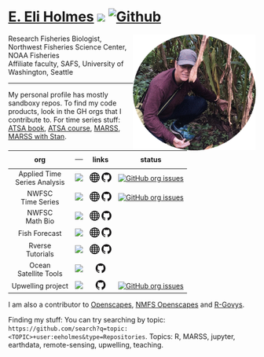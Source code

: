 # [E. Eli Holmes](https://eeholmes.github.io/) ![](https://visitor-badge.laobi.icu/badge?page_id=eeholmes.eeholmes) [![Github](https://img.shields.io/github/followers/eeholmes?label=Follow&style=social)](https://github.com/eeholmes)

<img align="right" src="India_2019.gif" width="250">  

Research Fisheries Biologist, Northwest Fisheries Science Center, NOAA Fisheries<br>
Affiliate faculty, SAFS, University of Washington, Seattle

***

My personal profile has mostly sandboxy repos. To find my code products, look in the GH orgs that I contribute to. For time series stuff: [ATSA book](https://atsa-es.github.io/atsa-labs/), [ATSA course](https://atsa-es.github.io/atsa/), [MARSS](https://atsa-es.github.io/MARSS/), [MARSS with Stan](https://atsa-es.github.io/atsar/).

<!--
Horizontal table version (commented out)

| NWFSC<br>Time Series | NWFSC<br>Math Bio | Fish<br>Forecast | R Workflow | Remote<br>Sensing<br>Tools | Upwelling |
| :---: | :---: | :---: | :---: | :---: | :---: |
| [![](https://avatars.githubusercontent.com/u/26258338?s=60&v=4)](https://nwfsc-timeseries.github.io) | [![](https://avatars.githubusercontent.com/u/36172008?s=60&v=4)](https://nwfsc-math-bio.github.io) | [![](https://avatars.githubusercontent.com/u/42893428?s=60&v=4)](https://fish-forecast.github.io/) | [![](https://avatars.githubusercontent.com/u/42900757?s=60&v=4)](https://rverse-tutorials.github.io/) | [![](https://avatars.githubusercontent.com/u/50644468?s=60&v=4)](https://github.com/ocean-satellite-tools) | [![](https://avatars.githubusercontent.com/u/85971012?s=60&v=4)](https://github.com/UW-Upwelling-Project) |
| [<img width="20" src="globe.png">](https://nwfsc-timeseries.github.io)  [<img width="20" src="GitHub-Mark-32px.png">](https://github.com/nwfsc-timeseries) | [<img width="20" src="globe.png">](https://nwfsc-math-bio.github.io)  [<img width="20" src="GitHub-Mark-32px.png">](https://github.com/nwfsc-math-bio) | [<img width="20" src="globe.png">](https://fish-forecast.github.io) [<img width="20" src="GitHub-Mark-32px.png">](https://github.com/fish-forecast) | [<img width="20" src="globe.png">](https://rverse-tutorials.github.io) [<img width="20" src="GitHub-Mark-32px.png">](https://github.com/RVerse-Tutorials) | [<img width="20" src="GitHub-Mark-32px.png">](https://github.com/ocean-satellite-tools) | [<img width="20" src="GitHub-Mark-32px.png">](https://github.com/UW-Upwelling-Project) |
| [![GitHub org issues](https://img.shields.io/github/issues-search?label=open%20issues&query=org%3Anwfsc-timeseries%20is%3Aopen)](https://github.com/orgs/nwfsc-timeseries/projects/1) |  |  |  |  | [![GitHub org issues](https://img.shields.io/github/issues-search?label=open%20issues&query=org%3AUW-Upwelling-Project%20is%3Aopen)](https://github.com/orgs/UW-Upwelling-Project/projects/5) |
-->

<!--
Vertical table with markdown; I don't like the header
-->
| org | <hr> | links | status |
| :---: | :---: | :---: | :---: |
| Applied Time<br>Series Analysis | [<img src="https://avatars.githubusercontent.com/u/26258338?s=60&v=4" width="75%">](https://atsa-es.github.io) | [<img width="20" src="globe.png">](https://atsa-es.github.io)  [<img width="20" src="GitHub-Mark-32px.png">](https://github.com/atsa-es) | [![GitHub org issues](https://img.shields.io/github/issues-search?label=open%20issues&query=org%3Aatsa-es%20is%3Aopen)](https://github.com/orgs/atsa-es/projects/1) |
| NWFSC<br>Time Series | [<img src="https://avatars.githubusercontent.com/u/26258338?s=60&v=4" width="75%">](https://nwfsc-timeseries.github.io) | [<img width="20" src="globe.png">](https://nwfsc-timeseries.github.io)  [<img width="20" src="GitHub-Mark-32px.png">](https://github.com/nwfsc-timeseries) | [![GitHub org issues](https://img.shields.io/github/issues-search?label=open%20issues&query=org%3Anwfsc-timeseries%20is%3Aopen)](https://github.com/orgs/nwfsc-timeseries/projects/1) |
| NWFSC<br>Math Bio | [<img src="https://avatars.githubusercontent.com/u/36172008?s=60&v=4" width="75%">](https://nwfsc-math-bio.github.io) | [<img width="20" src="globe.png">](https://nwfsc-math-bio.github.io)  [<img width="20" src="GitHub-Mark-32px.png">](https://github.com/nwfsc-math-bio) |  |
| Fish Forecast | [<img src="https://avatars.githubusercontent.com/u/42893428?s=60&v=4" width="75%">](https://fish-forecast.github.io) | [<img width="20" src="globe.png">](https://fish-forecast.github.io) [<img width="20" src="GitHub-Mark-32px.png">](https://github.com/fish-forecast) |  |
| Rverse<br>Tutorials | [<img src="https://avatars.githubusercontent.com/u/42900757?s=60&v=4" width="75%">](https://rverse-tutorials.github.io/) | [<img width="20" src="globe.png">](https://rverse-tutorials.github.io) [<img width="20" src="GitHub-Mark-32px.png">](https://github.com/RVerse-Tutorials) |  |
| Ocean<br>Satellite Tools | [<img src="https://avatars.githubusercontent.com/u/50644468?s=60&v=4" width="75%">](https://github.com/ocean-satellite-tools) | [<img width="20" src="GitHub-Mark-32px.png">](https://github.com/ocean-satellite-tools) |  |
| Upwelling project | [<img src="https://avatars.githubusercontent.com/u/85971012?s=60&v=4" width="75%">](https://github.com/UW-Upwelling-Project) | [<img width="20" src="GitHub-Mark-32px.png">](https://github.com/UW-Upwelling-Project) | [![GitHub org issues](https://img.shields.io/github/issues-search?label=open%20issues&query=org%3AUW-Upwelling-Project%20is%3Aopen)](https://github.com/orgs/UW-Upwelling-Project/projects/5) |

I am also a contributor to [Openscapes](https://github.com/openscapes), [NMFS Openscapes](https://github.com/nmfs-openscapes) and [R-Govys](https://github.com/rgovys).

Finding my stuff: You can try searching by topic: `https://github.com/search?q=topic:<TOPIC>+user:eeholmes&type=Repositories`. Topics: R, MARSS, jupyter, earthdata, remote-sensing, upwelling, teaching.


